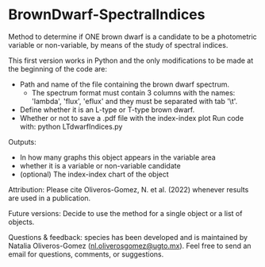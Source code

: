 # BrownDwarf-SpectralIndices
Method to determine if ONE brown dwarf is a candidate to be a photometric variable or non-variable, by means of the study of spectral indices.

This first version works in Python and the only modifications to be made at the beginning of the code are:
  - Path and name of the file containing the brown dwarf spectrum.
      - The spectrum format must contain 3 columns with the names:
      'lambda', 'flux', 'eflux' and they must be separated with tab '\t'.
  - Define whether it is an L-type or T-type brown dwarf.
  - Whether or not to save a .pdf file with the index-index plot
Run code with: python LTdwarfIndices.py

Outputs:
- In how many graphs this object appears in the variable area
- whether it is a variable or non-variable candidate
- (optional) The index-index chart of the object

Attribution:
Please cite Oliveros-Gomez, N. et al. (2022) whenever results are used in a publication.

Future versions:
Decide to use the method for a single object or a list of objects.

Questions & feedback:
species has been developed and is maintained by Natalia Oliveros-Gomez (nl.oliverosgomez@ugto.mx). Feel free to send an email for questions, comments, or suggestions.

